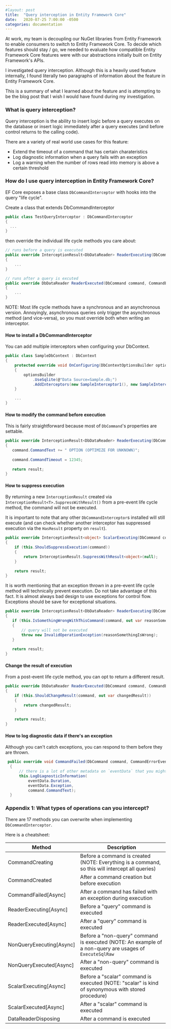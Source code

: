 ```yaml
---
#layout: post
title:  "Query interception in Entity Framework Core"
date:   2020-07-25 7:00:00 -0500
categories: documentation
---
```

At work, my team is decoupling our NuGet libraries from Entity Framework to enable consumers to switch to Entity Framework Core. To decide which features should stay / go, we needed to evaluate how compatible Entity Framework Core features were with our abstractions initially built on Entity Framework's APIs.

I investigated query interception. Although this is a heavily used feature internally, I found literally two paragraphs of information about the feature in Entity Framework Core.

This is a summary of what I learned about the feature and is attempting to be the blog post that I wish I would have found during my investigation.

### What is query interception?

Query interception is the ability to insert logic before a query executes on the database or insert logic immediately after a query executes (and before control returns to the calling code).

There are a variety of real world use cases for this feature:
- Extend the timeout of a command that has certain charateristics
- Log diagnostic information when a query fails with an exception
- Log a warning when the number of rows read into memory is above a certain threshold

### How do I use query interception in Entity Framework Core?

EF Core exposes a base class `DbCommandInterceptor` with hooks into the query "life cycle".

Create a class that extends DbCommandInterceptor
```cs
public class TestQueryInterceptor : DbCommandInterceptor
{
  ...
}
```

then override the individual life cycle methods you care about:
```cs
// runs before a query is executed
public override InterceptionResult<DbDataReader> ReaderExecuting(DbCommand command, CommandEventData eventData, InterceptionResult<DbDataReader> result)
{
    ...
}

// runs after a query is excuted
public override DbDataReader ReaderExecuted(DbCommand command, CommandExecutedEventData eventData, DbDataReader result)
{
    ...
}
```

NOTE: Most life cycle methods have a synchronous and an asynchronous version. Annoyingly, asynchronous queries only trigger the asynchronous method (and vice-versa), so you must override both when writing an interceptor.

#### How to install a DbCommandInterceptor

You can add multiple interceptors when configuring your DbContext.

```cs
public class SampleDbContext : DbContext
{
    protected override void OnConfiguring(DbContextOptionsBuilder optionsBuilder)
    {
        optionsBuilder
            .UseSqlite(@"Data Source=Sample.db;")
            .AddInterceptors(new SampleInterceptor1(), new SampleInterceptor2());
    }

    ...
}
```

#### How to modify the command before execution
This is fairly straightforward because most of `DbCommand`'s properties are settable.

```cs
public override InterceptionResult<DbDataReader> ReaderExecuting(DbCommand command, CommandEventData eventData, InterceptionResult<DbDataReader> result)
{
   command.CommandText += " OPTION (OPTIMIZE FOR UNKNOWN)";
   
   command.CommandTimeout = 12345;
   
   return result;
}
```

#### How to suppress execution
By returning a new `InterceptionResult` created via `InterceptionResult<T>.SuppressWithResult()` from a pre-event life cycle method, the command will not be executed.

It is important to note that any other `DbCommandInterceptor`s installed will still execute (and can check whether another interceptor has suppressed execution via the `HasResult` property on `result`).

```cs
public override InterceptionResult<object> ScalarExecuting(DbCommand command, CommandEventData eventData, InterceptionResult<object> result)
{
    if (this.ShouldSuppressExecution(command))
    {
        return InterceptionResult.SuppressWithResult<object>(null);
    }
    
    return result;
}
```

It is worth mentioning that an exception thrown in a pre-event life cycle method will technically prevent execution. Do not take advantage of this fact. It is almost always bad design to use exceptions for control flow. Exceptions should be save for exceptional situations.

```cs
public override InterceptionResult<DbDataReader> ReaderExecuting(DbCommand command, CommandEventData eventData, InterceptionResult<DbDataReader> result)
{
   if (this.IsSomethingWrongWithThisCommand(command, out var reasonSomethingIsWrong))
   {
       // query will not be executed
       throw new InvalidOperationException(reasonSomethingIsWrong);
   }
   
   return result;
}
```

#### Change the result of execution
From a post-event life cycle method, you can opt to return a different result.
```cs
public override DbDataReader ReaderExecuted(DbCommand command, CommandExecutedEventData eventData, DbDataReader result)
{
    if (this.ShouldChangeResult(command, out var changedResult))
    {
        return changedResult;
    }
    
    return result;
}
```

#### How to log diagnostic data if there's an exception
Although you can't catch exceptions, you can respond to them before they are thrown.

```cs
 public override void CommandFailed(DbCommand command, CommandErrorEventData eventData)
  {
      // there is a lot of other metadata on `eventData` that you might find useful
      this.LogDiagnosticInformation(
          eventData.Duration,
          eventData.Exception,
          command.CommandText);
  }
```

### Appendix 1: What types of operations can you intercept?

There are 17 methods you can overwrite when implementing `DbCommandInterceptor`. 

Here is a cheatsheet:

| Method | Description
|---|---|
| CommandCreating | Before a command is created (NOTE: Everything is a command, so this will intercept all queries)
| CommandCreated | After a command creation but before execution
| CommandFailed[Async] | After a command has failed with an exception during execution 
| ReaderExecuting[Async] | Before a "query" command is executed
| ReaderExecuted[Async] | After a "query" command is executed
| NonQueryExecuting[Async] | Before a "non-query" command is executed (NOTE: An example of a non-query are usages of `ExecuteSqlRaw`
| NonQueryExecuted[Async] | After a "non-query" command is executed
| ScalarExecuting[Async] | Before a "scalar" command is executed (NOTE: "scalar" is kind of synonymous with stored procedure)
| ScalarExecuted[Async] | After a "scalar" command is executed
| DataReaderDisposing | After a command is executed
